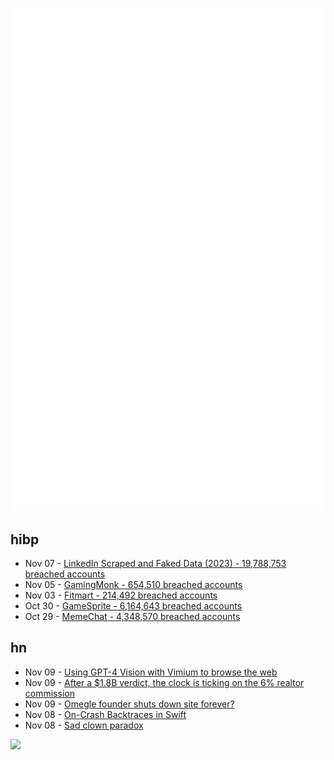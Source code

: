 ![Metrics](https://raw.githubusercontent.com/phixion/phixion/master/metrics.svg)

## hibp

<!--
for https://github.com/phixion/phixion/blob/main/.github/workflows/feeds.yml
-->
<!--START_SECTION:haveibeenpwnd-->
- Nov 07 - [LinkedIn Scraped and Faked Data (2023) - 19,788,753 breached accounts](https://haveibeenpwned.com/PwnedWebsites#LinkedInScrape2023)
- Nov 05 - [GamingMonk - 654,510 breached accounts](https://haveibeenpwned.com/PwnedWebsites#GamingMonk)
- Nov 03 - [Fitmart - 214,492 breached accounts](https://haveibeenpwned.com/PwnedWebsites#Fitmart)
- Oct 30 - [GameSprite - 6,164,643 breached accounts](https://haveibeenpwned.com/PwnedWebsites#GameSprite)
- Oct 29 - [MemeChat - 4,348,570 breached accounts](https://haveibeenpwned.com/PwnedWebsites#MemeChat)
<!--END_SECTION:haveibeenpwnd-->

## hn

<!--
for https://github.com/phixion/phixion/blob/main/.github/workflows/feeds.yml
-->
<!--START_SECTION:hn-->
- Nov 09 - [Using GPT-4 Vision with Vimium to browse the web](https://github.com/ishan0102/vimGPT)
- Nov 09 - [After a $1.8B verdict, the clock is ticking on the 6% realtor commission](https://www.cnn.com/2023/11/05/homes/nar-verdict-real-estate-commission-fee/index.html)
- Nov 09 - [Omegle founder shuts down site forever?](https://www.omegle.com/)
- Nov 08 - [On-Crash Backtraces in Swift](https://www.swift.org/blog/swift-5.9-backtraces/)
- Nov 08 - [Sad clown paradox](https://en.wikipedia.org/wiki/Sad_clown_paradox)
<!--END_SECTION:hn-->

<!--
for https://yhype.me
-->
![](https://hit.yhype.me/github/profile?user_id=13013670)
